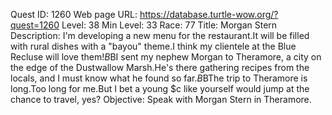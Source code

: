 Quest ID: 1260
Web page URL: https://database.turtle-wow.org/?quest=1260
Level: 38
Min Level: 33
Race: 77
Title: Morgan Stern
Description: I'm developing a new menu for the restaurant.It will be filled with rural dishes with a "bayou" theme.I think my clientele at the Blue Recluse will love them!$B$BI sent my nephew Morgan to Theramore, a city on the edge of the Dustwallow Marsh.He's there gathering recipes from the locals, and I must know what he found so far.$B$BThe trip to Theramore is long.Too long for me.But I bet a young $c like yourself would jump at the chance to travel, yes?
Objective: Speak with Morgan Stern in Theramore.
